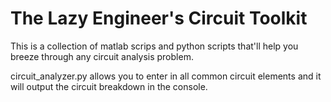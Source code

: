 # The Lazy Engineer's Circuit Toolkit

This is a collection of matlab scrips and python scripts that'll help you breeze through any circuit analysis problem.

circuit_analyzer.py allows you to enter in all common circuit elements and it will output the circuit breakdown in the console. 

